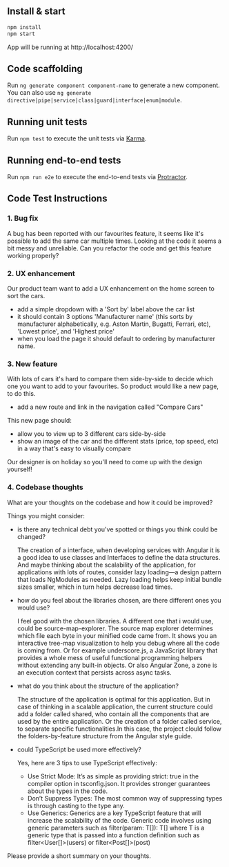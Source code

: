 ## Install & start

```bash
npm install
npm start
```

App will be running at http://localhost:4200/

## Code scaffolding

Run `ng generate component component-name` to generate a new component. You can also use `ng generate directive|pipe|service|class|guard|interface|enum|module`.

## Running unit tests

Run `npm test` to execute the unit tests via [Karma](https://karma-runner.github.io).

## Running end-to-end tests

Run `npm run e2e` to execute the end-to-end tests via [Protractor](http://www.protractortest.org/).

## Code Test Instructions

### 1. Bug fix
A bug has been reported with our favourites feature, it seems like it's possible to add the same car multiple times. Looking at the code it seems a bit messy and unreliable. Can you refactor the code and get this feature working properly?

### 2. UX enhancement
Our product team want to add a UX enhancement on the home screen to sort the cars. 

* add a simple dropdown with a 'Sort by' label above the car list 
* it should contain 3 options 'Manufacturer name' (this sorts by manufacturer alphabetically, e.g. Aston Martin, Bugatti, Ferrari, etc), 'Lowest price', and 'Highest price' 
* when you load the page it should default to ordering by manufacturer name.

### 3. New feature
With lots of cars it's hard to compare them side-by-side to decide which one you want to add to your favourites. So product would like a new page, to do this. 

* add a new route and link in the navigation called "Compare Cars"

This new page should: 

* allow you to view up to 3 different cars side-by-side 
* show an image of the car and the different stats (price, top speed, etc) in a way that's easy to visually compare

Our designer is on holiday so you'll need to come up with the design yourself! 

### 4. Codebase thoughts
What are your thoughts on the codebase and how it could be improved? 

Things you might consider: 

* is there any technical debt you've spotted or things you think could be changed? 
  

    The creation of a interface, when developing services with Angular it is a good idea to use classes and Interfaces to define the data structures. 
    And maybe thinking about the scalability of the application, for applications with lots of routes, consider lazy loading—a design pattern that loads NgModules as needed. Lazy loading helps keep initial bundle sizes smaller, which in turn helps decrease load times.

* how do you feel about the libraries chosen, are there different ones you would use?
  

    I feel good with the chosen libraries. A different one that i would use, could be source-map-explorer. The source map explorer determines which file each byte in your minified code came from. It shows you an interactive tree-map visualization to help you debug where all the code is coming from.
    Or for example underscore.js, a JavaScript library that provides a whole mess of useful functional programming helpers without extending any built-in objects. 
    Or also Angular Zone, a zone is an execution context that persists across async tasks.

* what do you think about the structure of the application?
  

    The structure of the application is optimal for this application.
    But in case of thinking in a scalable application, the current structure could add a folder called shared, who contain all the components that are used by the entire application. Or the creation of a folder called service, to separate specific functionalities.In this case, the project clould follow the folders-by-feature structure from the Angular style guide. 

* could TypeScript be used more effectively? 
  
  
    Yes, here are 3 tips to use TypeScript effectively:
    - Use Strict Mode: It’s as simple as providing strict: true in the compiler option in tsconfig.json. It provides stronger guarantees about the types in the code.
    - Don’t Suppress Types: The most common way of suppressing types is through casting to the type any.
    - Use Generics: Generics are a key TypeScript feature that will increase the scalability of the code. Generic code involves using generic parameters such as filter<T>(param: T[]): T[] where T is a generic type that is passed into a function definition such as filter<User[]>(users) or filter<Post[]>(post)

Please provide a short summary on your thoughts.

